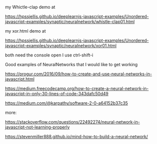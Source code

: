 
my Whictle-clap demo at

https://hpssjellis.github.io/deeplearnjs-javascript-examples/Unordered-javascript-examples/synaptic/neuralnetwork/whistle-clap01.html

my xor.html demo at

https://hpssjellis.github.io/deeplearnjs-javascript-examples/Unordered-javascript-examples/synaptic/neuralnetwork/xor01.html

both need the console open I use ctrl-shift-i








Good examples of NeuralNetworks that I would like to get working


https://progur.com/2016/09/how-to-create-and-use-neural-networks-in-javascript.html



https://medium.freecodecamp.org/how-to-create-a-neural-network-in-javascript-in-only-30-lines-of-code-343dafc50d49



https://medium.com/@karpathy/software-2-0-a64152b37c35



more:

https://stackoverflow.com/questions/22492274/neural-network-in-javascript-not-learning-properly


https://stevenmiller888.github.io/mind-how-to-build-a-neural-network/
